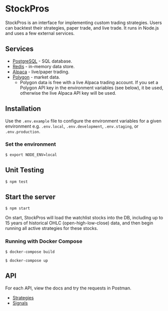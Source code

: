 # StockPros

StockPros is an interface for implementing custom trading strategies. Users can backtest their strategies, paper trade, and live trade. It runs in Node.js and uses a few external services.

## Services

- [PostgreSQL](https://postgresql.org) - SQL database.
- [Redis](https://redis.io) - in-memory data store.
- [Alpaca](https://alpaca.markets) - live/paper trading.
- [Polygon](https://polygon.io) - market data.
  - Polygon data is free with a live Alpaca trading account. If you set a Polygon API key in the environment variables (see below), it be used, otherwise the live Alpaca API key will be used.

## Installation

Use the `.env.example` file to configure the environment variables for a given environment e.g. `.env.local`, `.env.development`, `.env.staging`, or `.env.production`.

### Set the environment

`$ export NODE_ENV=local`

## Unit Testing

`$ npm test`

## Start the server

`$ npm start`

On start, StockPros will load the watchlist stocks into the DB, including up to 15 years of historical OHLC (open-high-low-close) data, and then begin running all active strategies for these stocks.

### Running with Docker Compose

`$ docker-compose build`

`$ docker-compose up`

## API

For each API, view the docs and try the requests in Postman.

- [Strategies](https://documenter.getpostman.com/view/5027621/TVzSjwkc)
- [Signals](https://documenter.getpostman.com/view/5027621/TVzSjwkb)
